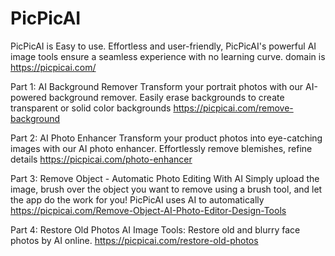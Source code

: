 # PicPicAI
PicPicAI is Easy to use. Effortless and user-friendly, PicPicAI's powerful AI image tools ensure a seamless experience with no learning curve. domain is https://picpicai.com/

Part 1: AI Background Remover
Transform your portrait photos with our AI-powered background remover. Easily erase backgrounds to create transparent or solid color backgrounds
https://picpicai.com/remove-background

Part 2: AI Photo Enhancer
Transform your product photos into eye-catching images with our AI photo enhancer. Effortlessly remove blemishes, refine details
https://picpicai.com/photo-enhancer

Part 3: Remove Object - Automatic Photo Editing With AI
Simply upload the image, brush over the object you want to remove using a brush tool, and let the app do the work for you! PicPicAI uses AI to automatically
https://picpicai.com/Remove-Object-AI-Photo-Editor-Design-Tools

Part 4: Restore Old Photos
AI Image Tools: Restore old and blurry face photos by AI online.
https://picpicai.com/restore-old-photos

